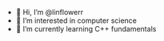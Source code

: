 - 👋 Hi, I’m @linflowerr
- 👀 I’m interested in computer science
- 🌱 I’m currently learning C++ fundamentals

<!---
linflowerr/linflowerr is a ✨ special ✨ repository because its `README.md` (this file) appears on your GitHub profile.
You can click the Preview link to take a look at your changes.
--->
